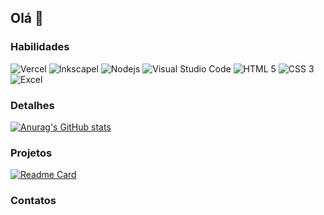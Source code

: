 ## Olá 👋

### Habilidades

![Vercel](https://img.shields.io/badge/Vercel-000000?style=for-the-badge&logo=vercel&logoColor=white)
![Inkscapel](https://img.shields.io/badge/Inkscape-000000?style=for-the-badge&logo=Inkscape&logoColor=white)
![Nodejs](https://img.shields.io/badge/Node%20js-339933?style=for-the-badge&logo=nodedotjs&logoColor=white)
![Visual Studio Code](https://img.shields.io/badge/Visual_Studio_Code-0078D4?style=for-the-badge&logo=visual%20studio%20code&logoColor=white)
![HTML 5](https://img.shields.io/badge/HTML5-E34F26?style=for-the-badge&logo=html5&logoColor=white)
![CSS 3](https://img.shields.io/badge/CSS3-1572B6?style=for-the-badge&logo=css3&logoColor=white)
![Excel](https://img.shields.io/badge/Microsoft_Excel-217346?style=for-the-badge&logo=microsoft-excel&logoColor=white)

### Detalhes

[![Anurag's GitHub stats](https://github-readme-stats.vercel.app/api?username=asousaadev&show_icons=true&theme=dark)](https://github.com/anuraghazra/github-readme-stats)

### Projetos

[![Readme Card](https://github-readme-stats.vercel.app/api/pin/?username=asousaadev&repo=landing-page&show_icons=true&theme=dark)](https://github.com/anuraghazra/github-readme-stats)

### Contatos
